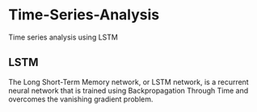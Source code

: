 # Time-Series-Analysis
Time series analysis using LSTM
<br>
## LSTM
  The Long Short-Term Memory network, or LSTM network, is a recurrent neural network that is trained using Backpropagation Through Time and overcomes the vanishing gradient problem.
